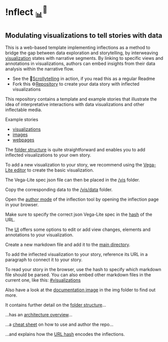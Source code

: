# !nflect <sub>📊</sub><sup>💬</sup>
## Modulating visualizations to tell stories with data

This is a web-based template implementing inflections as a method to bridge the gap between data exploration and storytelling, by interweaving [visualization](img/#10,8,1162,1476&ff0000&&&chart_overview.png) states with narrative segments. By linking to specific views and annotations in visualizations, authors can embed insights from their data analysis within the narrative flow. 

- See the 📜<a href="https://uclab-potsdam.github.io/inflect/">Scrollytelling</a> in action, if you read this as a regular Readme
- Fork this ⚙️<a href="https://github.com/uclab-potsdam/inflect">Repository</a> to create your data story with inflected visualizations




This repository contains a template and example stories that illustrate the idea of interpretative interactions with data visualizations and other inflectable media.

Example stories
- <a href="#visualizations">visualizations</a>
- <a href="#images">images</a>
- <a href="#webpages">webpages</a>


The [folder structure](img/#0,0,417,711&ff0000&&&folder_structure.png) is quite straightforward and enables you to add inflected visualizations to your own story.



To add a new visualization to your story, we recommend using the <a href="https://vega.github.io/editor/#/examples/vega-lite/bar">Vega-Lite editor</a> to create the basic visualization.

The Vega-Lite spec json file can then be placed in the [/vis](img/#0,0,417,711&ff0000&20,80,376,461&&folder_structure.png) folder.



Copy the corresponding data to the [/vis/data](img/#0,37,417,530&ff0000&52,123,149,162&&folder_structure.png) folder.


Open the [author mode](img/#0,0,1045,717&ff0000&&&inflections_editor.png) of the inflection tool by opening the inflection page in your browser.


Make sure to specify the correct json Vega-Lite spec in the [hash](img/#44,-51,862,336&ff0000&460,8,632,45&&inflections_editor.png) of the URL.


The [UI](img/#0,0,1045,717&ff0000&622,167,946,646&&inflections_editor.png
) offers some options to edit or add view changes, elements and annotations to your visualization.



Create a new markdown file and add it to the [main directory](img/#0,80,417,750&ff0000&38,510,273,710&&folder_structure.png).

To add the inflected visualization to your story, reference its URL in a paragraph to connect it to your story.



To read your story in the browser, use the hash to specify which markdown file should be parsed. You can also embed other markdown files in the current one, like this: <a href="#visualizations">#visualizations</a>




Also have a look at the [documentation image](img/#0,0,3047,8610&ff0000&&&documentation_image.png) in the img folder to find out more.


It contains further detail on the [folder structure](img/#0,0,3047,2375&ff0000&&&documentation_image.png)...


...has an [architecture overview](img/#0,1750,3047,4200&ff0000&&&documentation_image.png)...


...a [cheat sheet](img/#0,4150,3047,7200&ff0000&&&documentation_image.png) on how to use and author the repo...


...and explains how the [URL hash](img/#0,7200,3047,9000&ff0000&&&documentation_image.png) encodes the inflections.

